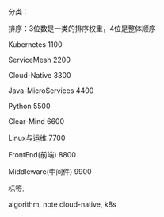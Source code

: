 
分类：  

排序：3位数是一类的排序权重，4位是整体顺序

Kubernetes 1100

ServiceMesh 2200

Cloud-Native 3300

Java-MicroServices 4400

Python 5500

Clear-Mind 6600

Linux与运维 7700

FrontEnd(前端) 8800

Middleware(中间件) 9900

标签:

algorithm, note
cloud-native, k8s